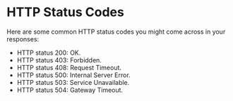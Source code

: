 ﻿---
sidebar_position: 17
---

# HTTP Status Codes

Here are some common HTTP status codes you might come across in your responses:

- HTTP status 200: OK.
- HTTP status 403: Forbidden.
- HTTP status 408: Request Timeout.
- HTTP status 500: Internal Server Error.
- HTTP status 503: Service Unavailable.
- HTTP status 504: Gateway Timeout.